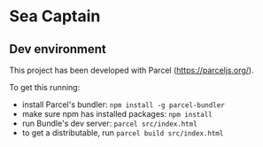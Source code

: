 # Sea Captain

## Dev environment
This project has been developed with Parcel (https://parceljs.org/).

To get this running:
* install Parcel's bundler: `npm install -g parcel-bundler`
* make sure npm has installed packages: `npm install`
* run Bundle's dev server: `parcel src/index.html`
* to get a distributable, run `parcel build src/index.html`

